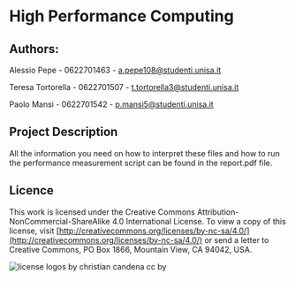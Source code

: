 # High Performance Computing

## Authors:

Alessio Pepe - 0622701463 - a.pepe108@studenti.unisa.it

Teresa Tortorella - 0622701507 - t.tortorella3@studenti.unisa.it

Paolo Mansi - 0622701542 - p.mansi5@studenti.unisa.it

## Project Description

All the information you need on how to interpret these files and how to run the performance measurement script can be found in the report.pdf file.

## Licence

This work is licensed under the Creative Commons Attribution-NonCommercial-ShareAlike 4.0 International License. To view a copy of this license, visit [http://creativecommons.org/licenses/by-nc-sa/4.0/](http://creativecommons.org/licenses/by-nc-sa/4.0/) or send a letter to Creative Commons, PO Box 1866, Mountain View, CA 94042, USA.

![license logos by christian candena cc by](https://www.gnu.org/graphics/license-logos-by-christian-candena-cc-by.png)
